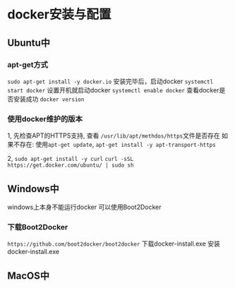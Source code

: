 # docker安装与配置
## Ubuntu中
### apt-get方式
`sudo apt-get install -y docker.io`
安装完毕后，启动docker
`systemctl start docker`
设置开机就启动docker
`systemctl enable docker`
查看docker是否安装成功
`docker version`


### 使用docker维护的版本
1, 先检查APT的HTTPS支持, 查看
`/usr/lib/apt/methdos/https`文件是否存在
如果不存在:
使用`apt-get update`, `apt-get install -y apt-transport-https`

2, 
`sudo apt-get install -y curl`
`curl -sSL https://get.docker.com/ubuntu/ | sudo sh`

## Windows中
windows上本身不能运行docker
可以使用Boot2Docker

### 下载Boot2Docker
`https://github.com/boot2docker/boot2docker`
下载docker-install.exe
安装docker-install.exe

## MacOS中

